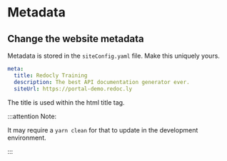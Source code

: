 # Metadata

## Change the website metadata

Metadata is stored in the `siteConfig.yaml` file.
Make this uniquely yours.

```yaml
meta:
  title: Redocly Training
  description: The best API documentation generator ever.
  siteUrl: https://portal-demo.redoc.ly
```

The title is used within the html title tag.

:::attention Note:

It may require a `yarn clean` for that to update in the development environment.

:::
